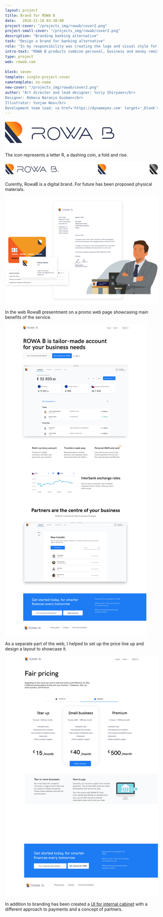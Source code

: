 ```yaml
---
layout: project
title: Brand for ROWA B
date:   2018-11-18 03:30:00
project-cover: "/projects_img/rowab/cover2.png"
project-small-cover: "/projects_img/rowab/cover2.png"
description: "Branding banking alternative"
task: "Design a brand for banking alternative"
role: "In my responsibility was creating the logo and visual style for the brand. I have been negotiating, designing and presenting the brand image. I managed a visual designer and illustrator. When visuals have been developed I helped to structure and create guidelines."
intro-text: "ROWA B products combine personal, business and money remittance services."
type: project
web: rowab.com

block: seven
template: single-project-cover
nametemplate: no-name
new-cover: "/projects_img/rowab/cover2.png"
author: "Art director and lead designer: Yuriy Shiryaev</br>
Designer: Rebeca Naranjo Guzman</br>
Illustrator: Yunjae Woo</br>
Development team lead: <a href='https://dynameyes.com' target='_blank'>Geronimo Matias</a>"
---
```


<span class="p700 logo">![](/projects_img/rowab/logo.svg)</span>

<span class="p-center">The icon represents a letter R, a dashing coin, a fold and rise.</span>

<span class="p700 logo">![](/projects_img/rowab/icon.jpg)</span>

Curently, RowaB is a digital brand. For future has been proposed physical materials. 

![](/projects_img/rowab/identity.jpg)

In the web RowaB presentment on a promo web page showcasing main benefits of the service.

<span class="p1000 pshadow">![](/projects_img/rowab/promo-web.jpg)</span>

As a separate part of the web, I helped to set up the price line up and design a layout to showcase it.

<span class="p1000 pshadow">![](/projects_img/rowab/promo-pricing.jpg)</span>

In addition to branding has been created a [UI for internal cabinet](projects/rowab-business.html) with a different approach to payments and a concept of partners.